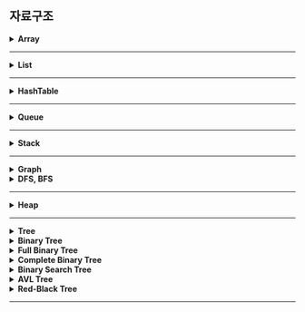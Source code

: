 ## 자료구조

<details>
    <summary><b>Array</b></summary>

## 정리
### Array
- 자료들을 연속적인 메모리 주소에 저장하는 저장소
- 인덱스를 통해 자료들을 접근한다.
### 시간 복잡도
- 자료 삽입 및 삭제: O(1)
- 자료 접근: O(1)
- 자료 탐색: O(N)
### 장단점
- 장점
  - 자료 접근이 빠르다.
  - 메모리 주소가 연속되기 때문에 지역성이 높아 성능이 뛰어날 확률이 높다.
- 단점
  - 배열의 크기를 바꾸지 못한다.
  - 빈공간이 존재하여 메모리의 낭비가 존재할 수 있다.
  - 중간에 요소를 삭제하거나 추가하는데 코스트가 많이 든다.
### 활용
- 동일한 타입의 데이터를 저장할 수 있다.
- 데이터베이스의 레코드
- CPU 스케쥴링
- 스택, 큐, 힙, 해시 테이블의 구현
## 참조
- https://www.geeksforgeeks.org/what-is-array/
</details>

---

<details>
    <summary><b>List</b></summary>

## 정리
### List
- 선형 자료구조로 연속적인 메모리에 저장되지 않고, 비연속적으로 저장되는 저장소이다.
- 빈 공간을 허용하지 않는다.
- 크기가 가변적이다.
### 시간 복잡도
- 자료 삽입 및 삭제: O(N)
- 자료 접근: O(N)
- 자료 탐색: O(N)
### 장단점
- 장점
  - 빈 공간을 허용하지 않아 메모리를 효율적으로 사용할 수 있다.
  - 크기가 가변적이다.
  - 중간에 요소를 추가하거나 삭제하는게 편하다.
- 단점
  - 접근이 느리다.
  - 지역성이 떨어져 성능이 떨어질 수 있다.
### 활용
- 그래프 구현
## 참조
- https://www.geeksforgeeks.org/what-is-linked-list/
- https://ongveloper.tistory.com/403
</details>

---

<details>
    <summary><b>HashTable</b></summary>

## 정리
### HashTable
- 해싱을 이용한 key-value 형태의 자료구조이다.
- hash function 을 통해 키를 특정한다.
### 충돌 방지
- Open Addressing
  - 충돌 시 테이블의 빈 공간에 저장하는 방식
- Separate Chaining
  - 각 해시 값에 대해 링크드 리스트를 유지하는 방식
### 시간 복잡도
- 자료 삽입 및 삭제: O(1)
- 자료 접근: O(1)
### 장단점
- 장점
  - 탐색이 빠르다.
  - 삽입 삭제가 간편하다.
- 단점
  - 구현이 어렵다.
  - 충돌시 비효율적이다.
### 활용
- 캐싱 시스템 구현
- 데이터베이스 구현
## 참조
- https://www.geeksforgeeks.org/hash-table-data-structure/
</details>

---

<details>
    <summary><b>Queue</b></summary>

## 정리
### Queue
- 선형 자료구조로, FIFO 의 순서로 요소가 연산되는 저장소이다.
- FIFO: First In First Out
### 종류
- Circular Queue
  - 끝 요소와 시작 요소가 이어져있는 큐
  - 삽입, 삭제에 O(1) 이 소모된다.
  - 메모리 관리, CPU 스케쥴링에 사용될 수 있다.
- Dequeue
  - 삽입과 삭제가 양쪽 에서 일어나는 큐
  - 스택과 큐로 동시에 사용될 수 있다.
- Priority Queue
  - 우선순위에 따라 요소들을 정렬하는 하는 큐
#### Priority Queue
- 구현하는 자료구조에 따른 시간복잡도

|        자료구조        | 삽입      | 삭제      | 접근      |
|:------------------:|---------|---------|---------|
|       Array        | O(1)    | O(N)    | O(N)    |
|     LinkedList     | O(N)    | O(1)    | O(1)    |
|    Binary Heap     | O(LogN) | O(LogN) | O(1)    |
| Binary Search Tree | O(1)    | O(LogN) | O(LogN) |
### 장단점
- 장점
  - 삽입, 삭제가 간편하다.
  - 다중 프로세스, 스레드 처리에 유용할 수 있다.
- 단점
  - 중간 요소의 삽입, 삭제가 힘들다.
  - 검색이 비효율적이다.
### 활용
- 멀티 프로그래밍
- 네트워크의 라우터나 스위치
- 공유 자정
## 참조
- https://www.geeksforgeeks.org/introduction-to-queue-data-structure-and-algorithm-tutorials/
- https://www.geeksforgeeks.org/introduction-to-circular-queue/
- https://www.geeksforgeeks.org/deque-set-1-introduction-applications/
- https://www.geeksforgeeks.org/priority-queue-set-1-introduction/
- https://www.geeksforgeeks.org/applications-advantages-and-disadvantages-of-queue/
</details>

---

<details>
    <summary><b>Stack</b></summary>

## 정리
### Stack
- 선형 자료구조로, LIFO 의 순서로 요소가 연산되는 저장소이다.
- LIFO: Last In First Out
### 시간 복잡도
- 자료 삽입 및 삭제: O(1)
- 자료 접근: O(N)
- 자료 탐색: O(N)
### 장단점
- 장점
  - 구현이 간편하다.
  - 메모리를 효율적으로 사용한다.
- 단점
  - 요소 접근이 어렵다.
  - 메모리 단편화가 일어날 수 있다.
### 활용
- 함수 호출 연산 및 recursion 연산
- undo/redo 연산
## 참조
- https://www.geeksforgeeks.org/applications-advantages-and-disadvantages-of-stack/
</details>

---

<details>
    <summary><b>Graph</b></summary>

## 정리
### Graph
- 비선형 자료구조로 정점과 간선으로 이루어진 저장소입니다.
- 간선은 방향이 존재할 수 있고 가중치가 있을 수 있습니다.
### 시간 복잡도
- 인접 행렬
  - 간선 삽입: O(1)
  - 간선 삭제: O(1)
  - 초기화: O(N*N)
- 인접 리스트
  - 간선 삽입: O(1)
  - 간선 삭제: O(N)
  - 초기화: O(N)
### 장단점
- 장점
  - 관계를 표현하기 용이하다.
- 단점
  - 이해하기 어렵다.
  - 만드는 것에 비용이 많이 든다.
  - 디자인하기 어렵다.
### 활용
- 소션 네트워크 표현
- 네트워크 표현
## 참조

</details>

<details>
    <summary><b>DFS, BFS</b></summary>

## 정리
### BFS
- 그래프 순회 방식
- 처음 노드를 기준으로 깊이 수준이 같은 것부터 탐색한다.
### 시간 복잡도
- O(V + E), V 는 노드의 개수이고 E 는 간선의 개수
### 장단점
- 장점
  - 최소 거리를 찾을 수 있다.
- 단점
  - 메모리가 많이 필요하다.
### DFS
- 그래프 순회 방식
- 처음 노드를 기준으로 깊이가 가장 깊은 것부터 순회
### 시간복잡도
- O(V + E), V 는 노드의 개수이고 E 는 간선의 개수
### 장단점
- 장점
  - 메모리가 덜 필요하다.
- 단점
  - 솔루션을 찾지 못할 수 있다.(최소 거리를 찾지 못)
## 참조

</details>

---

<details>
    <summary><b>Heap</b></summary>

## 정리
### Heap
- Max-Heap: 루트 노드가 가장 큰 값인 힙
- Min-Heap: 루트 노드가 가장 작은 값인 힙
### 시간 복잡도
- 삽입: O(logN)
- 삭제: O(logN)
- 힙으로 변환: O(logN)
### 장단점
- 장점
  - 최소 값, 최대 값 접근이 빠르다.
  - 삽입, 삭제가 효율적이다.
- 단점
  - 최소, 최대 값 이외를 검색할 때는 비효율적이다.
  - 힙 메모리를 유지하기 위한 메모리가 추가로 들어간다.
### 활용
- Priority Queue
## 참조

</details>

---

<details>
    <summary><b>Tree</b></summary>

## 정리
### Tree
- 비선형 자료구조로, 순환이 없는 그래프이다.
- in-order, pre-order, post-order 로 순회한다.
## 참조

</details>

<details>
    <summary><b>Binary Tree</b></summary>

## 정리
### Binary Tree
- 자식이 2개이하인 트리
### 장단점
- 장점
  - 검색이 효율적이다. (O(logN))
  - 삽입, 삭제가 빠르다. (O(logN))
  - 정렬하기 용이하다.
- 단점
  - 밸런스가 무너지면 비효율적이다.
### 활용
- 파일 탐색기
- 검색 구현
## 참조
- https://www.geeksforgeeks.org/applications-advantages-and-disadvantages-of-binary-tree/
</details>

<details>
    <summary><b>Full Binary Tree</b></summary>

## 정리
### Full Binary Tree
- 모든 노드의 자식 노드가 0 또는 2인 트리
## 참조
- https://2jinishappy.tistory.com/136
</details>

<details>
    <summary><b>Complete Binary Tree</b></summary>

## 정리
### Complete Binary Tree
- 깊이가 d 라고 하면, d-1 까지는 perfect binary tree 이고 d 인 곳은 왼쪽부터 채워져있는 트리
- perfect binary tree
  - 모든 리프 노드의 깊이가 같은 트리
## 참조
- https://2jinishappy.tistory.com/136
</details>

<details>
    <summary><b>Binary Search Tree</b></summary>

## 정리
### Binary Search Tree
- 왼쪽 서브 트리가 해당 노드의 값보다 작고, 오른쪽 서브 트리가 해당 노드보다 값이 큰 트리
### 장단점
- 장점
  - 검색, 삽입, 삭제가 O(logN) 으로 빠르다.
- 단점
  - 밸런스가 안잡혀있으면 비효율적이다.
</details>

<details>
    <summary><b>AVL Tree</b></summary>

## 정리
### AVL Tree
- 스스로 균형을 잡은 이진 탐색 트리
- 최대 높이 차이가 1이다.
- 삽입, 검색, 삭제가 O(logN)이다.
## 참조
- https://yoongrammer.tistory.com/72
</details>

<details>
    <summary><b>Red-Black Tree</b></summary>

## 정리
### Red-Black Tree
- 스스로 균형을 잡기 위해 추가 비트를 도입한 이진 탐색 트리이다.
- 회전을 통해 균형을 잡는다.
- AVL 트리에 비해 삽입 삭제가 더 유리하고 탐색은 불리하다.
  - AVL 트리가 균형 유지를 더 엄격하게 하므로 평균 시간이 더 많이 걸린다.
- 삽입, 검색, 삭제가 O(logN)이다.
### 중요 속성
- 모든 노드는 레드나 블랙이다.
- 루트는 항상 블랙이다.
- 모든 리프 노드는 블랙 또는 nil 이다.
- 루트에서 리프 노드로 가는 경로에서 마주치는 블랙의 수는 항상 같다.
### 장단점
- 장점
  - 범용성이 넓다.
- 단점
  - 대용량 데이터셋에는 적합하지 않다.
### 활용
- 자바 TreeMap 구현
## 참조
- https://www.geeksforgeeks.org/applications-advantages-and-disadvantages-of-red-black-tree/
</details>

---
